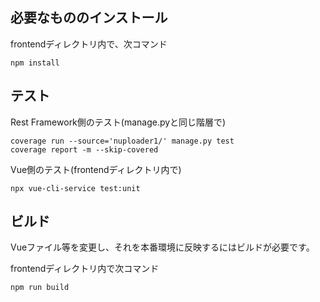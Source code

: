 ## 必要なもののインストール

frontendディレクトリ内で、次コマンド

```
npm install
```

## テスト

Rest Framework側のテスト(manage.pyと同じ階層で)

```
coverage run --source='nuploader1/' manage.py test
coverage report -m --skip-covered
```


Vue側のテスト(frontendディレクトリ内で)

```
npx vue-cli-service test:unit
```

## ビルド

Vueファイル等を変更し、それを本番環境に反映するにはビルドが必要です。

frontendディレクトリ内で次コマンド

```
npm run build
```